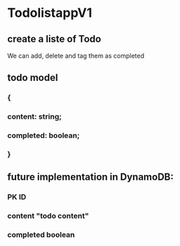 # TodolistappV1

## create a liste of Todo

We can add, delete and tag them as completed

## todo model
### {
### content: string;
### completed: boolean;
### }

## future implementation in DynamoDB:
### PK ID
### content "todo content"
### completed boolean

